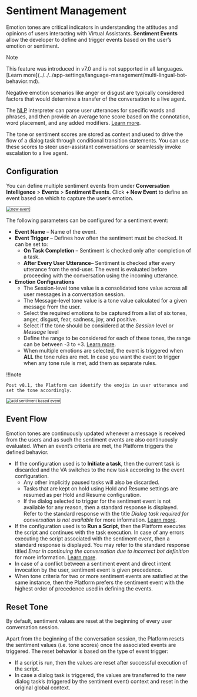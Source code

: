 # Sentiment Management

Emotion tones are critical indicators in understanding the attitudes and opinions of users interacting with Virtual Assistants. **Sentiment Events** allow the developer to define and trigger events based on the user’s emotion or sentiment.

<div class="admonition note">
<p class="admonition-title">Note</p>
<p>This feature was introduced in v7.0 and is not supported in all languages. [Learn more](../../../app-settings/language-management/multi-lingual-bot-behavior.md).</p>
</div>

Negative emotion scenarios like anger or disgust are typically considered factors that would determine a transfer of the conversation to a live agent.

The [NLP](../../../automation/natural-language/nlp-introduction.md) interpreter can parse user utterances for specific words and phrases, and then provide an average tone score based on the connotation, word placement, and any added modifiers. [Learn more](../../../automation/intelligence/sentiment-management/tone-analysis.md).

The tone or sentiment scores are stored as context and used to drive the flow of a dialog task through conditional transition statements. You can use these scores to steer user-assistant conversations or seamlessly invoke escalation to a live agent.

## Configuration

You can define multiple sentiment events from under **Conversation Intelligence** > **Events** > **Sentiment Events**. Click **+ New Event** to define an event based on which to capture the user’s emotion.

<img src="../images/new-event-window.png" alt="new event" title="new event" style="border: 1px solid gray; zoom:75%;">

The following parameters can be configured for a sentiment event:

* **Event Name** – Name of the event.
* **Event Trigger** – Defines how often the sentiment must be checked. It can be set to:
    * **On Task Completion** – Sentiment is checked only after completion of a task.
    * **After Every User Utterance**– Sentiment is checked after every utterance from the end-user. The event is evaluated before proceeding with the conversation using the incoming utterance.
* **Emotion Configurations**
    * The Session-level tone value is a consolidated tone value across all user messages in a conversation session.
    * The Message-level tone value is a tone value calculated for a given message from the user.
    * Select the required emotions to be captured from a list of six tones, anger, disgust, fear, sadness, joy, and positive.
    * Select if the tone should be considered at the _Session_ level or _Message_ level
    * Define the range to be considered for each of these tones, the range can be between -3 to +3. [Learn more](../../../automation/intelligence/sentiment-management/tone-analysis.md).
    * When multiple emotions are selected, the event is triggered when **ALL** the tone rules are met. In case you want the event to trigger when any tone rule is met, add them as separate rules.

!!!note

    Post v8.1, the Platform can identify the emojis in user utterance and set the tone accordingly.

<img src="../images/add-sentiment-based-event.png" alt="add sentiment based event" title="add sentiment based event" style="border: 1px solid gray; zoom:75%;">

## Event Flow

Emotion tones are continuously updated whenever a message is received from the users and as such the sentiment events are also continuously evaluated. When an event’s criteria are met, the Platform triggers the defined behavior.

* If the configuration used is to **Initiate a task**, then the current task is discarded and the VA switches to the new task according to the event configuration.
    * Any other implicitly paused tasks will also be discarded.
    * Tasks that are kept on hold using Hold and Resume settings are resumed as per Hold and Resume configuration.
    * If the dialog selected to trigger for the sentiment event is not available for any reason, then a standard response is displayed. Refer to the standard response with the title _Dialog task required for conversation is not available_ for more information. [Learn more](../../../automation/intelligence/conversation-management/standard-responses.md).
* If the configuration used is to **Run a Script**, then the Platform executes the script and continues with the task execution. In case of any errors executing the script associated with the sentiment event, then a standard response is displayed. You may refer to the standard response titled _Error in continuing the conversation due to incorrect bot definition_ for more information. [Learn more](../../../automation/intelligence/conversation-management/standard-responses.md).
* In case of a conflict between a sentiment event and direct intent invocation by the user, sentiment event is given precedence.
* When tone criteria for two or more sentiment events are satisfied at the same instance, then the Platform prefers the sentiment event with the highest order of precedence used in defining the events.

## Reset Tone

By default, sentiment values are reset at the beginning of every user conversation session.

Apart from the beginning of the conversation session, the Platform resets the sentiment values (i.e. tone scores) once the associated events are triggered. The reset behavior is based on the type of event trigger:

* If a script is run, then the values are reset after successful execution of the script.
* In case a dialog task is triggered, the values are transferred to the new dialog task’s (triggered by the sentiment event) context and reset in the original global context.